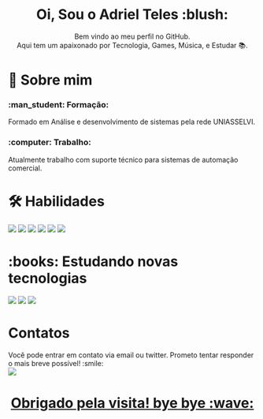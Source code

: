 <div align="center">
<h1>Oi, Sou o Adriel Teles :blush:</h1>  
Bem vindo ao meu perfil no GitHub. <br>
Aqui tem um apaixonado por Tecnologia, Games, Música, e Estudar 📚.
</div>
<div>
  <h1> 🚀 Sobre mim </h1>
  <h3>:man_student: Formação:</h3>
  <p>Formado em Análise e desenvolvimento de sistemas pela rede UNIASSELVI.</p>
  <h3>:computer: Trabalho:</h3> 
  <p>Atualmente trabalho com suporte técnico para sistemas de automação comercial.</p>
 <div/>
  <div>
    <h1> 🛠 Habilidades </h1>
    <img src="https://img.shields.io/badge/HTML-239120?style=for-the-badge&logo=html5&logoColor=white">
    <img src="https://img.shields.io/badge/CSS3-1572B6?style=for-the-badge&logo=css3&logoColor=white">
    <img src="https://img.shields.io/badge/Bootstrap-563D7C?style=for-the-badge&logo=bootstrap&logoColor=white">
    <img src="https://img.shields.io/badge/MySQL-00000F?style=for-the-badge&logo=mysql&logoColor=white">
    <img src="https://img.shields.io/badge/Git-E34F26?style=for-the-badge&logo=git&logoColor=white">
    <img src="https://img.shields.io/badge/Windows-017AD7?style=for-the-badge&logo=windows&logoColor=white">
  </div>
  <div>
    <h1> :books: Estudando novas tecnologias</h1>
    <img src="https://img.shields.io/badge/JavaScript-F7DF1E?style=for-the-badge&logo=javascript&logoColor=black">
    <img src="https://img.shields.io/badge/Node.js-43853D?style=for-the-badge&logo=node.js&logoColor=white">
    <img src="https://img.shields.io/badge/React-20232A?style=for-the-badge&logo=react&logoColor=61DAFB">
  </div>
  <div>
    <h1>Contatos</h1>
    <p>Você pode entrar em contato via email ou twitter. Prometo tentar responder o mais breve possível! :smile: <br>
     <a href="https://twitter.com/Frajoola_exe" target="_blank"><img src="https://img.shields.io/badge/Twitter-1DA1F2?style=for-the-badge&logo=twitter&logoColor=white"</a>
      
  </div>
  <div align="center"><h1>Obrigado pela visita! bye bye :wave:</h1>  
</div>


